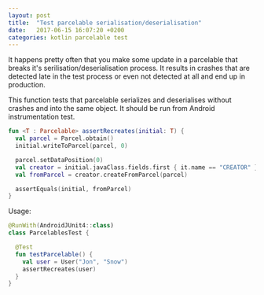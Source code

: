 ```yaml
---
layout: post
title:  "Test parcelable serialisation/deserialisation"
date:   2017-06-15 16:07:20 +0200
categories: kotlin parcelable test
---
```


It happens pretty often that you make some update in a parcelable that breaks it's serilisation/deserialisation process. It results in crashes that are detected late in the test process or even not detected at all and end up in production.

This function tests that parcelable serializes and deserialises without crashes and into the same object. It should be run from Android instrumentation test.

```kotlin
fun <T : Parcelable> assertRecreates(initial: T) {
  val parcel = Parcel.obtain()
  initial.writeToParcel(parcel, 0)  

  parcel.setDataPosition(0)
  val creator = initial.javaClass.fields.first { it.name == "CREATOR" }.get(null) as Parcelable.Creator<*>
  val fromParcel = creator.createFromParcel(parcel)

  assertEquals(initial, fromParcel)
}
```

Usage:

```kotlin
@RunWith(AndroidJUnit4::class)
class ParcelablesTest {

  @Test
  fun testParcelable() {
    val user = User("Jon", "Snow")
    assertRecreates(user)
  }
}
```

